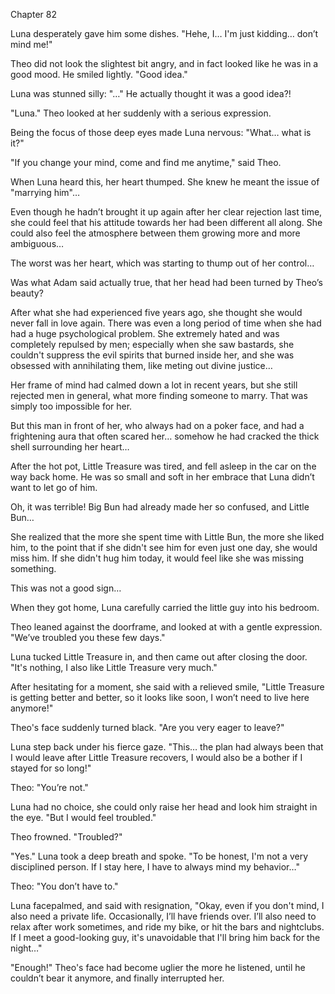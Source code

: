 Chapter 82

Luna desperately gave him some dishes. "Hehe, I… I'm just kidding… don’t mind me!"


Theo did not look the slightest bit angry, and in fact looked like he was in a good mood. He smiled lightly. "Good idea."


Luna was stunned silly: "…" He actually thought it was a good idea?!


"Luna." Theo looked at her suddenly with a serious expression.


Being the focus of those deep eyes made Luna nervous: "What… what is it?"


"If you change your mind, come and find me anytime," said Theo.


When Luna heard this, her heart thumped. She knew he meant the issue of "marrying him"…


Even though he hadn’t brought it up again after her clear rejection last time, she could feel that his attitude towards her had been different all along. She could also feel the atmosphere between them growing more and more ambiguous…


The worst was her heart, which was starting to thump out of her control…


Was what Adam said actually true, that her head had been turned by Theo’s beauty?


After what she had experienced five years ago, she thought she would never fall in love again. There was even a long period of time when she had had a huge psychological problem. She extremely hated and was completely repulsed by men; especially when she saw bastards, she couldn't suppress the evil spirits that burned inside her, and she was obsessed with annihilating them, like meting out divine justice…


Her frame of mind had calmed down a lot in recent years, but she still rejected men in general, what more finding someone to marry. That was simply too impossible for her.


But this man in front of her, who always had on a poker face, and had a frightening aura that often scared her… somehow he had cracked the thick shell surrounding her heart…


After the hot pot, Little Treasure was tired, and fell asleep in the car on the way back home. He was so small and soft in her embrace that Luna didn’t want to let go of him.


Oh, it was terrible! Big Bun had already made her so confused, and Little Bun…


She realized that the more she spent time with Little Bun, the more she liked him, to the point that if she didn't see him for even just one day, she would miss him. If she didn't hug him today, it would feel like she was missing something.


This was not a good sign…


When they got home, Luna carefully carried the little guy into his bedroom.


Theo leaned against the doorframe, and looked at with a gentle expression. "We’ve troubled you these few days."


Luna tucked Little Treasure in, and then came out after closing the door. "It's nothing, I also like Little Treasure very much."


After hesitating for a moment, she said with a relieved smile, "Little Treasure is getting better and better, so it looks like soon, I won’t need to live here anymore!"


Theo's face suddenly turned black. "Are you very eager to leave?"


Luna step back under his fierce gaze. "This… the plan had always been that I would leave after Little Treasure recovers, I would also be a bother if I stayed for so long!"


Theo: "You’re not."


Luna had no choice, she could only raise her head and look him straight in the eye. "But I would feel troubled."


Theo frowned. "Troubled?"


"Yes." Luna took a deep breath and spoke. "To be honest, I'm not a very disciplined person. If I stay here, I have to always mind my behavior…"


Theo: "You don’t have to."


Luna facepalmed, and said with resignation, "Okay, even if you don't mind, I also need a private life. Occasionally, I’ll have friends over. I’ll also need to relax after work sometimes, and ride my bike, or hit the bars and nightclubs. If I meet a good-looking guy, it's unavoidable that I'll bring him back for the night…"


"Enough!" Theo's face had become uglier the more he listened, until he couldn’t bear it anymore, and finally interrupted her.

